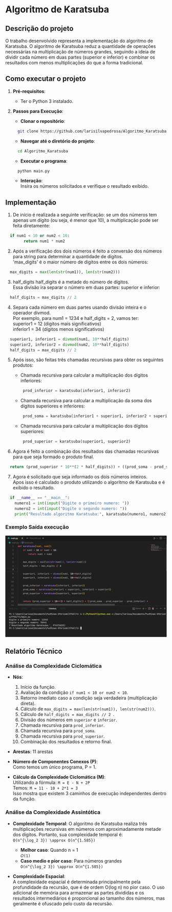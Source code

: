    # Algoritmo de Karatsuba
   
   ## Descrição do projeto
   O trabalho desenvolvido representa a implementação do algoritmo de Karatsuba. O algoritmo de Karatsuba reduz a quantidade de operações necessárias na multiplicação de números grandes, seguindo a ideia de dividir cada número em duas partes (superior e inferior) e combinar os resultados com menos multiplicações do que a forma tradicional.
   
   ## Como executar o projeto
   
   1. **Pré-requisitos**:
      - Ter o Python 3 instalado.
   
   2. **Passos para Execução**:
       - **Clonar o repositório**:      
        ```bash
          git clone https://github.com/larisilvapedrosa/Algoritmo_Karatsuba.git
        ```
   
        - **Navegar até o diretório do projeto**:      
        ```bash
          cd Algoritmo_Karatsuba
        ```
   
        - **Executar o programa**:      
        ```bash
          python main.py
        ```
   
        - **Interação**:      
        Insira os números solicitados e verifique o resultado exibido.
    
   ## Implementação
   1. De início é realizada a seguinte verificação: se um dos números tem apenas um dígito (ou seja, é menor que 10), a multiplicação pode ser feita diretamente:
   
   ```python
     if num1 < 10 or num2 < 10:
           return num1 * num2
   ```
   
   2. Após a verificação dos dois números é feito a conversão dos números para string para determinar a quantidade de dígitos. <br/>
      'max_digits' é o maior número de dígitos entre os dois números:
   ```python
     max_digits = max(len(str(num1)), len(str(num2)))
   ```
   
   3. half_digits half_digits é a metade do número de dígitos. <br/>
      Essa divisão ira separar o número em duas partes: superior e inferior:
   ```python
     half_digits = max_digits // 2  
   ```
   
   4. Separa cada número em duas partes usando divisão inteira e o operador divmod.<br/>
      Por exemplo, para num1 = 1234 e half_digits = 2, vamos ter:<br/>
      superior1 = 12 (dígitos mais significativos)<br/>
      inferior1 = 34 (dígitos menos significativos)
   ```python
     superior1, inferior1 = divmod(num1, 10**half_digits)
     superior2, inferior2 = divmod(num2, 10**half_digits)
     half_digits = max_digits // 2  
   ```
   
   5. Após isso, são feitas três chamadas recursivas para obter os seguintes produtos:
      - Chamada recursiva para calcular a multiplicação dos dígitos inferiores:
        ```python
         prod_inferior = karatsuba(inferior1, inferior2) 
        ```
        
      - Chamada recursiva para calcular a multiplicação da soma dos dígitos superiores e inferiores:
        ```python
         prod_soma = karatsuba(inferior1 + superior1, inferior2 + superior2)
        ```
        
      - Chamada recursiva para calcular a multiplicação dos dígitos superiores:
        ```python
         prod_superior = karatsuba(superior1, superior2)
        ```     
   
   6. Agora é feito a combinação dos resultados das chamadas recursivas para que seja formado o produto final.
   ```python
     return (prod_superior * 10**(2 * half_digits)) + ((prod_soma - prod_superior - prod_inferior) * 10**half_digits) + prod_inferior
   ```
   
   7. Agora é solicitado que seja informado os dois números inteiros. <br/>
   Apos isso é calculado o produto utilizando o algoritmo de Karatsuba e é exibido o resultado.
   ```python
     if __name__ == "__main__":
       numero1 = int(input("Digite o primeiro numero: "))
       numero2 = int(input("Digite o segundo numero: "))
       print("Resultado algoritmo Karatsuba:", karatsuba(numero1, numero2))
   ```
   
   ### Exemplo Saída execução
   ![SaidaExec](Images/SaidaExec.png)
   
   ## Relatório Técnico
   ### Análise da Complexidade Ciclomática
   - **Nós**:
       1. Início da função.
       2. Avaliação da condição `if num1 < 10 or num2 < 10`.
       3. Retorno imediato caso a condição seja verdadeira (multiplicação direta).
       4. Cálculo de `max_digits = max(len(str(num1)), len(str(num2)))`.
       5. Cálculo de `half_digits = max_digits // 2 `.
       6. Divisão dos números em `superior` e `inferior`.
       7. Chamada recursiva para `prod_inferior`.
       8. Chamada recursiva para `prod_soma`.
       9. Chamada recursiva para `prod_superior`.
       10. Combinação dos resultados e retorno final.
   
   - **Arestas**: 11 arestas
     
   - **Número de Componentes Conexos (P)**:  
     Como temos um único programa, P = 1.
   
   - **Cálculo da Complexidade Ciclomática (M)**:  
     Utilizando a fórmula: `M = E - N + 2P` <br/>
     Temos: `M = 11 - 10 + 2*1 = 3`<br/>
     Isso mostra que existem 3 caminhos de execução independentes dentro da função.
   
   ### Análise da Complexidade Assintótica
   - **Complexidade Temporal**:
     O algoritmo de Karatsuba realiza três multiplicações recursivas em números com aproximadamente metade dos dígitos. Portanto, sua complexidade temporal é: <br/>
      `O(n^{\log_2 3}) \approx O(n^{1.585})`

   
     - **Melhor caso**: Quando n = 1 <br/>
         `𝑂(1)`   
     - **Caso medio e pior caso**: Para números grandes <br/>
         `O(n^{\log_2 3}) \approx O(n^{1.585})`
   
   - **Complexidade Espacial**:  
   A complexidade espacial é determinada principalmente pela profundidade da recursão, que é de ordem O(log n) no pior caso. O uso adicional de memória para armazenar as partes divididas e os resultados intermediários é proporcional ao tamanho dos números, mas geralmente é ofuscado pelo custo da recursão.
   
